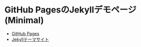 # GitHub PagesのJekyllデモページ(Minimal)
- [GitHub Pages](https://shimajima-eiji.github.io/Hosting_demo_jekyll_Minimal/)
- [Jekyllテーマサイト](https://github.com/pages-themes/minimal)
